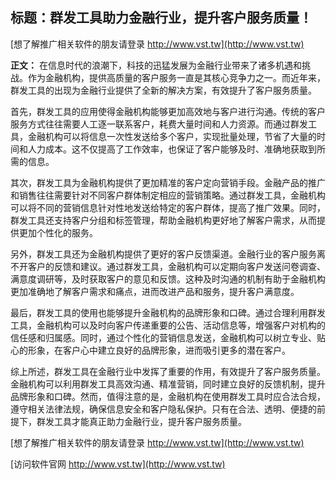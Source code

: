 ## **标题：群发工具助力金融行业，提升客户服务质量！**

[想了解推广相关软件的朋友请登录 http://www.vst.tw](http://www.vst.tw)

**正文：**
在信息时代的浪潮下，科技的迅猛发展为金融行业带来了诸多机遇和挑战。作为金融机构，提供高质量的客户服务一直是其核心竞争力之一。而近年来，群发工具的出现为金融行业提供了全新的解决方案，有效提升了客户服务质量。

首先，群发工具的应用使得金融机构能够更加高效地与客户进行沟通。传统的客户服务方式往往需要人工逐一联系客户，耗费大量时间和人力资源。而通过群发工具，金融机构可以将信息一次性发送给多个客户，实现批量处理，节省了大量的时间和人力成本。这不仅提高了工作效率，也保证了客户能够及时、准确地获取到所需的信息。

其次，群发工具为金融机构提供了更加精准的客户定向营销手段。金融产品的推广和销售往往需要针对不同客户群体制定相应的营销策略。通过群发工具，金融机构可以将不同的营销信息针对性地发送给特定的客户群体，提高了推广效果。同时，群发工具还支持客户分组和标签管理，帮助金融机构更好地了解客户需求，从而提供更加个性化的服务。

另外，群发工具还为金融机构提供了更好的客户反馈渠道。金融行业的客户服务离不开客户的反馈和建议。通过群发工具，金融机构可以定期向客户发送问卷调查、满意度调研等，及时获取客户的意见和反馈。这种及时沟通的机制有助于金融机构更加准确地了解客户需求和痛点，进而改进产品和服务，提升客户满意度。

最后，群发工具的使用也能够提升金融机构的品牌形象和口碑。通过合理利用群发工具，金融机构可以及时向客户传递重要的公告、活动信息等，增强客户对机构的信任感和归属感。同时，通过个性化的营销信息发送，金融机构可以树立专业、贴心的形象，在客户心中建立良好的品牌形象，进而吸引更多的潜在客户。

综上所述，群发工具在金融行业中发挥了重要的作用，有效提升了客户服务质量。金融机构可以利用群发工具高效沟通、精准营销，同时建立良好的反馈机制，提升品牌形象和口碑。然而，值得注意的是，金融机构在使用群发工具时应合法合规，遵守相关法律法规，确保信息安全和客户隐私保护。只有在合法、透明、便捷的前提下，群发工具才能真正助力金融行业，提升客户服务质量。

[想了解推广相关软件的朋友请登录 http://www.vst.tw](http://www.vst.tw)


[访问软件官网 http://www.vst.tw](http://www.vst.tw)
